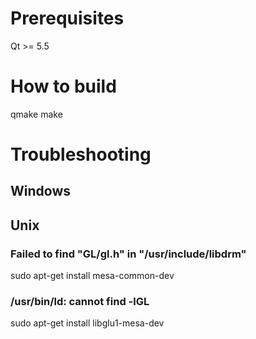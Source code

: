 # Prerequisites
Qt >= 5.5

# How to build
qmake
make

# Troubleshooting
## Windows

## Unix
### Failed to find "GL/gl.h" in "/usr/include/libdrm"
sudo apt-get install mesa-common-dev

### /usr/bin/ld: cannot find -lGL
sudo apt-get install libglu1-mesa-dev